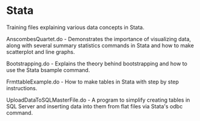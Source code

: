 # Stata
Training files explaining various data concepts in Stata.

AnscombesQuartet.do - Demonstrates the importance of visualizing data, along with several summary statistics commands in Stata and how to make scatterplot and line graphs.

Bootstrapping.do - Explains the theory behind bootstrapping and how to use the Stata bsample command.

FrmttableExample.do - How to make tables in Stata with step by step instructions.

UploadDataToSQLMasterFile.do - A program to simplify creating tables in SQL Server and inserting data into them from flat files via Stata's odbc command.
